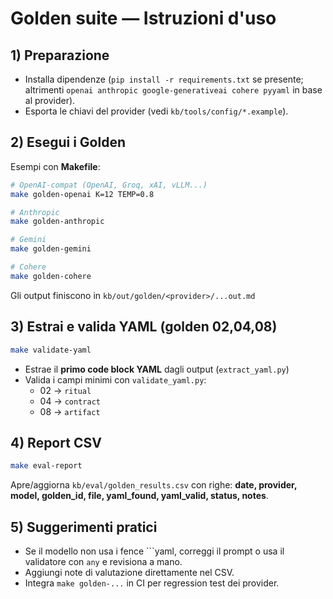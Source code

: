 # Golden suite — Istruzioni d'uso

## 1) Preparazione
- Installa dipendenze (`pip install -r requirements.txt` se presente; altrimenti `openai anthropic google-generativeai cohere pyyaml` in base al provider).
- Esporta le chiavi del provider (vedi `kb/tools/config/*.example`).

## 2) Esegui i Golden
Esempi con **Makefile**:
```bash
# OpenAI-compat (OpenAI, Groq, xAI, vLLM...)
make golden-openai K=12 TEMP=0.8

# Anthropic
make golden-anthropic

# Gemini
make golden-gemini

# Cohere
make golden-cohere
```
Gli output finiscono in `kb/out/golden/<provider>/...out.md`

## 3) Estrai e valida YAML (golden 02,04,08)
```bash
make validate-yaml
```
- Estrae il **primo code block YAML** dagli output (`extract_yaml.py`)
- Valida i campi minimi con `validate_yaml.py`:
  - 02 → `ritual`
  - 04 → `contract`
  - 08 → `artifact`

## 4) Report CSV
```bash
make eval-report
```
Apre/aggiorna `kb/eval/golden_results.csv` con righe: **date, provider, model, golden_id, file, yaml_found, yaml_valid, status, notes**.

## 5) Suggerimenti pratici
- Se il modello non usa i fence ```yaml, correggi il prompt o usa il validatore con `any` e revisiona a mano.
- Aggiungi note di valutazione direttamente nel CSV.
- Integra `make golden-...` in CI per regression test dei provider.
